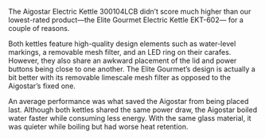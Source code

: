 The Aigostar Electric Kettle 300104LCB didn’t score much higher than our lowest-rated product—the Elite Gourmet Electric Kettle EKT-602— for a couple of reasons.

Both kettles feature high-quality design elements such as water-level markings, a removable mesh filter, and an LED ring on their carafes. However, they also share an awkward placement of the lid and power buttons being close to one another. The Elite Gourmet’s design is actually a bit better with its removable limescale mesh filter as opposed to the Aigostar’s fixed one.

An average performance was what saved the Aigostar from being placed last. Although both kettles shared the same power draw, the Aigostar boiled water faster while consuming less energy. With the same glass material, it was quieter while boiling but had worse heat retention.